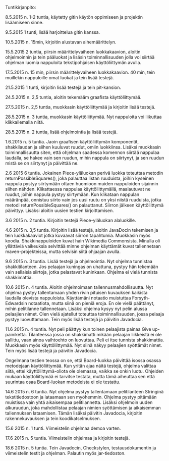 Tuntikirjanpito:

8.5.2015
n. 1-2 tuntia, käytetty gitin käytön oppimiseen ja projektin lisäämiseen sinne.

9.5.2015
1 tunti, lisää harjoittelua gitin kanssa.

10.5.2015
n. 15min, kirjoitin alustavan aihemäärittelyn.

15.5.2015
2 tuntia, piirsin määrittelyvaiheen luokkakaavion, aloitin ohjelmoinnin ja tein pääluokat ja lisäsin toiminnallisuuden jolla voi siirtää ohjelman luomia nappuloita tekstipohjaisen käyttöliittymän avulla.

17.5.2015
n. 15 min, piirsin määrittelyvaiheen luokkakaavion.
40 min, tein muillekin nappuloille omat luokat ja tein lisää testejä.

21.5.2015
1 tunti, kirjoitin lisää testejä ja tein pit-kansion.

24.5.2015
n. 2,5 tuntia, aloitin tekemääm graafista käyttöliittymää.

27.5.2015
n. 2,5 tuntia, muokkasin käyttöliittymää ja kirjoitin lisää testejä.

28.5.2015
n. 3 tuntia, muokkasin käyttöliittymää. Nyt nappuloita voi liikuttaa klikkailemalla niitä.

28.5.2015
n. 2 tuntia, lisää ohjelmointia ja lisää testejä.

1.6.2015
n. 5 tuntia. Jaoin graafisen käyttöliittymän komponentit, shakkilaudan ja siihen kuuluvat ruudut, omiin luokkiinsa. Lisäksi muokkasin toiminnallisuutta siten, että ohjelman saadessa komennon siirtää nappulaa laudalla, se hakee vain sen ruudun, mihin nappula on siirtynyt, ja sen ruudun mistä se on siirtynyt ja päivittää ne.

2.6 2015
6 tuntia. Jokainen Piece-yläluokan perivä luokka toteuttaa metodin returnPossibleSquares(), joka palauttaa listan ruuduista, joihin kyseinen nappula pystyy siirtymään ottaen huomioon muiden nappuloiden sijainnin siihen nähden. Klikattaessa nappulaa käyttöliittymällä, maalautuvat ne ruudut, joihin nappula pystyy siirtymään. Kun klikataan nappulan määränpää, onnistuu siirto vain jos uusi ruutu on yksi niistä ruuduista, jotka metodi returnPossibleSquares() on palauttanut. Siirron jälkeen käyttöliittymä päivittyy. Lisäksi aloitin uusien testien kirjoittamisen.

3.6 2015
n. 2 tuntia. Kirjoitin testejä Piece-yläluokan alaluokille.

4.6 2015
n. 3,5 tuntia. Kirjoitin lisää testejä, aloitin JavaDocin tekemisen ja tein luokkakaaviot jotka kuvaavat siirron tapahtumia. Muokkasin myös koodia. Shakkinappuloiden kuvat hain Wikimedia Commonsista. Minulla oli yllättäviä vaikeuksia selvittää minne ohjelman käyttämät kuvat tallennetaan maven-projekteissa, mutta selvisin siitä ohjaajan avulla.

9.6 2015
n. 3 tuntia. Lisää testejä ja ohjelmointia. Nyt ohjelma tunnistaa shakkitilanteen. Jos pelaajan kuningas on uhattuna, pystyy hän tekemään vain sellaisia siirtoja, jotka pelastavat kuninkaan. Ohjelma ei vielä tunnista shakkimattia.

10.6 2015
n. 4 tuntia. Aloitin ohjelmoimaan tallennusmahdollisuutta. Nyt ohjelma pystyy tallentamaan yhden rivin pituisen kuvauksen kaikista laudalla olevista nappuloista. Käyttämäni notaatio muistuttaa Forsyth-Edwardsin notaatiota, mutta siinä on pieniä eroja. En ole vielä päättänyt, mihin pelitilanne tallennetaan. Lisäksi ohjelma kysyy nyt pelin alussa pelaajien nimet. Olen vielä ajatellut toteuttaa toiminnallisuuden, jossa pelaaja pystyy luovuttamaan. Tein myös lisää testejä ja päivitin Javadocia.

11.6 2015
n. 4 tuntia. Nyt peli päättyy kun toinen pelaajista painaa Give up-painiketta. Tilanteessa jossa on shakkimatti mikään pelaajan liikkeistä ei ole sallittu, vaan ainoa vaihtoehto on luovuttaa. Peli ei itse tunnista shakkimattia. Muokkasin myös käyttöliittymää. Nyt siinä näkyy pelaajien syöttämät nimet. Tein myös lisää testejä ja päivitin Javadocia.

Ongelmana testien teossa on se, että Board-luokka päivittää isossa osassa metodejaan käyttöliittymää. Kun yritän ajaa näitä testejä, ohjelma valittaa siitä, ettei käyttöliittymä-oliota ole olemassa, vaikka se onkin luotu. Ohjeiden mukaan käyttöliittymää ei tarvitse testata, mutta tämä aiheuttaa sen että suurintaa osaa Board-luokan metodeista ei ole testattu.

14.6 2015
n. 6 tuntia. Nyt ohjelma pystyy tallentamaan pelitilanteen Stringinä tekstitiedostoon ja lataamaan sen myöhemmin. Ohjelma pystyy pitämään muistissa vain yhtä aikaisempaa pelitilannetta. Lisäksi ohjelmoin uuden alkuruudun, joka mahdollistaa pelaajan nimien syöttämisen ja aikaisemman tallennuksen lataamisen. Tämän lisäksi päivitin Javadocia, kirjoitin rakennekuvauksen ja tein koodikatselmuksen.

15.6 2015
n. 1 tunti. Viimeistelin ohjelmaa demoa varten.

17.6 2015
n. 5 tuntia. Viimeistelin ohjelmaa ja kirjoitin testejä.

18.6 2015
n. 5 tuntia. Tein Javadocin, Checkstylen, testausdokumentin ja viimeistelin testit ja ohjelman. Palautin myös jar-tiedoston.

